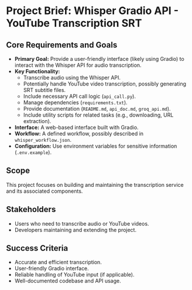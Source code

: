 # Project Brief: Whisper Gradio API - YouTube Transcription SRT

## Core Requirements and Goals

- **Primary Goal:** Provide a user-friendly interface (likely using Gradio) to interact with the Whisper API for audio transcription.
- **Key Functionality:**
    - Transcribe audio using the Whisper API.
    - Potentially handle YouTube video transcription, possibly generating SRT subtitle files.
    - Include necessary API call logic (`api_call.py`).
    - Manage dependencies (`requirements.txt`).
    - Provide documentation (`README.md`, `api_doc.md`, `groq_api.md`).
    - Include utility scripts for related tasks (e.g., downloading, URL extraction).
- **Interface:** A web-based interface built with Gradio.
- **Workflow:** A defined workflow, possibly described in `whisper_workflow.json`.
- **Configuration:** Use environment variables for sensitive information (`.env.example`).

## Scope

This project focuses on building and maintaining the transcription service and its associated components.

## Stakeholders

- Users who need to transcribe audio or YouTube videos.
- Developers maintaining and extending the project.

## Success Criteria

- Accurate and efficient transcription.
- User-friendly Gradio interface.
- Reliable handling of YouTube input (if applicable).
- Well-documented codebase and API usage.
